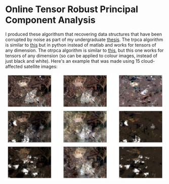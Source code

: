 # Online Tensor Robust Principal Component Analysis

I produced these algorithsm that recovering data structures that have been corrupted by noise as part of my undergraduate [thesis](https://openresearch-repository.anu.edu.au/handle/1885/170630). The trpca algorithm is similar to [this](https://github.com/canyilu/Tensor-Robust-Principal-Component-Analysis-TRPCA) but in python instead of matlab and works for tensors of any dimension. The otrpca algorithm is similar to [this](http://www.merl.com/publications/docs/TR2016-004.pdf), but this one works for tensors of any dimension (so can be applied to colour images, instead of just black and white). Here's an example that was made using 15 cloud-affected satellite images:

![](/example.png?raw=true)